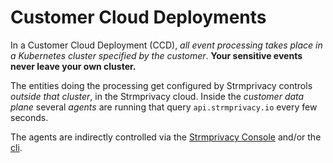 [console]: https://console.strmprivacy.io
[cli]: https://docs.strmprivacy.io/docs/latest/cli-index/

# Customer Cloud Deployments

In a Customer Cloud Deployment (CCD), _all event processing takes place in a Kubernetes cluster specified by the
customer_. **Your sensitive events never leave your own cluster.**

The entities doing the processing get configured by Strmprivacy controls _outside that cluster_, in the Strmprivacy
cloud. Inside the _customer data plane_ several _agents_ are running that query `api.strmprivacy.io` every few seconds.

The agents are indirectly controlled via the [Strmprivacy Console][console] and/or the [cli][cli].
